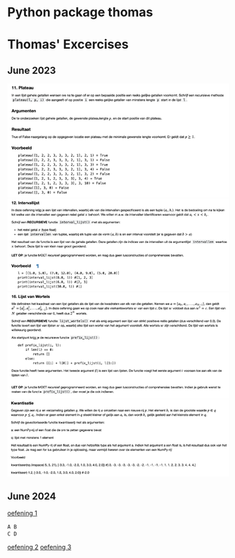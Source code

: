 # Python package thomas

# Thomas' Excercises

## June 2023

![img_0.png](img_0.png)
![img_1.png](img_1.png)
![img_2.png](img_2.png)
![img_3.png](img_3.png)

## June 2024

[oefening 1](oef1.pdf)

    A B
    C D 

[oefening 2](oef2.pdf)
[oefening 3](oef3.pdf)